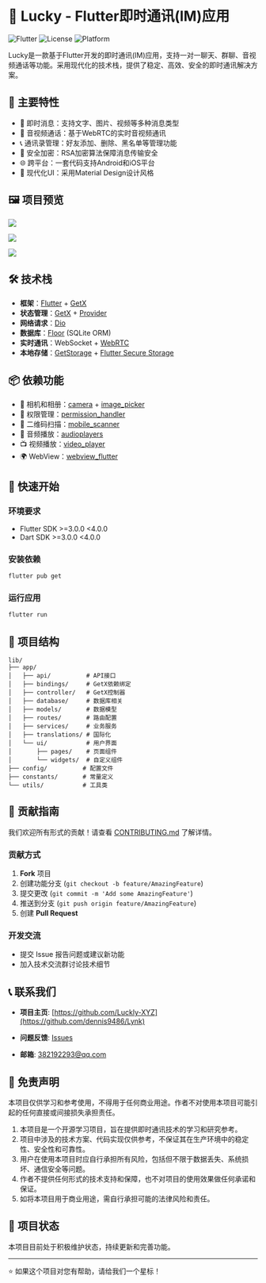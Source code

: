 # 📱 Lucky - Flutter即时通讯(IM)应用

![Flutter](https://img.shields.io/badge/Flutter-%5E3.0.0-blue)
![License](https://img.shields.io/badge/license-MIT-green)
![Platform](https://img.shields.io/badge/platform-android%20%7C%20ios-lightgrey)

Lucky是一款基于Flutter开发的即时通讯(IM)应用，支持一对一聊天、群聊、音视频通话等功能。采用现代化的技术栈，提供了稳定、高效、安全的即时通讯解决方案。

## 🌟 主要特性

- 💬 即时消息：支持文字、图片、视频等多种消息类型
- 🎥 音视频通话：基于WebRTC的实时音视频通讯
- 📞 通讯录管理：好友添加、删除、黑名单等管理功能
- 🔐 安全加密：RSA加密算法保障消息传输安全
- 🌐 跨平台：一套代码支持Android和iOS平台
- 🌙 现代化UI：采用Material Design设计风格

## 🖼 项目预览

![](picture/微信图片_20251002182915_113_167.jpg)

![](picture/微信图片_20251002182914_111_167.jpg)

![](picture/微信图片_20251002182917_115_167.jpg)

## 🛠 技术栈

- **框架**：[Flutter](https://flutter.dev/) + [GetX](https://pub.dev/packages/get)
- **状态管理**：[GetX](https://pub.dev/packages/get) + [Provider](https://pub.dev/packages/provider)
- **网络请求**：[Dio](https://pub.dev/packages/dio)
- **数据库**：[Floor](https://pub.dev/packages/floor) (SQLite ORM)
- **实时通讯**：WebSocket + [WebRTC](https://pub.dev/packages/flutter_webrtc)
- **本地存储**：[GetStorage](https://pub.dev/packages/get_storage) + [Flutter Secure Storage](https://pub.dev/packages/flutter_secure_storage)

## 📦 依赖功能

- 📸 相机和相册：[camera](https://pub.dev/packages/camera) + [image_picker](https://pub.dev/packages/image_picker)
- 🔐 权限管理：[permission_handler](https://pub.dev/packages/permission_handler)
- 📱 二维码扫描：[mobile_scanner](https://pub.dev/packages/mobile_scanner)
- 🎵 音频播放：[audioplayers](https://pub.dev/packages/audioplayers)
- 📺 视频播放：[video_player](https://pub.dev/packages/video_player)
- 🌍 WebView：[webview_flutter](https://pub.dev/packages/webview_flutter)

## 🚀 快速开始

### 环境要求

- Flutter SDK >=3.0.0 <4.0.0
- Dart SDK >=3.0.0 <4.0.0

### 安装依赖

```bash
flutter pub get
```

### 运行应用

```bash
flutter run
```

## 📁 项目结构

```
lib/
├── app/
│   ├── api/          # API接口
│   ├── bindings/     # GetX依赖绑定
│   ├── controller/   # GetX控制器
│   ├── database/     # 数据库相关
│   ├── models/       # 数据模型
│   ├── routes/       # 路由配置
│   ├── services/     # 业务服务
│   ├── translations/ # 国际化
│   └── ui/           # 用户界面
│       ├── pages/    # 页面组件
│       └── widgets/  # 自定义组件
├── config/          # 配置文件
├── constants/       # 常量定义
└── utils/           # 工具类
```

## 🤝 贡献指南

我们欢迎所有形式的贡献！请查看 [CONTRIBUTING.md](CONTRIBUTING.md) 了解详情。

### 贡献方式

1. **Fork** 项目
2. 创建功能分支 (`git checkout -b feature/AmazingFeature`)
3. 提交更改 (`git commit -m 'Add some AmazingFeature'`)
4. 推送到分支 (`git push origin feature/AmazingFeature`)
5. 创建 **Pull Request**

### 开发交流

- 提交 Issue 报告问题或建议新功能
- 加入技术交流群讨论技术细节

## 📞 联系我们

- **项目主页**: [https://github.com/Luckly-XYZ](https://github.com/dennis9486/Lynk)

- **问题反馈**: [Issues](https://github.com/Luckly-XYZ/Lucky-mobile/issues)

- **邮箱**: 382192293@qq.com

  

## 📢 免责声明

本项目仅供学习和参考使用，不得用于任何商业用途。作者不对使用本项目可能引起的任何直接或间接损失承担责任。

1. 本项目是一个开源学习项目，旨在提供即时通讯技术的学习和研究参考。
2. 项目中涉及的技术方案、代码实现仅供参考，不保证其在生产环境中的稳定性、安全性和可靠性。
3. 用户在使用本项目时应自行承担所有风险，包括但不限于数据丢失、系统损坏、通信安全等问题。
4. 作者不提供任何形式的技术支持和保障，也不对项目的使用效果做任何承诺和保证。
5. 如将本项目用于商业用途，需自行承担可能的法律风险和责任。



## 💬 项目状态

本项目目前处于积极维护状态，持续更新和完善功能。

---

⭐ 如果这个项目对您有帮助，请给我们一个星标！
